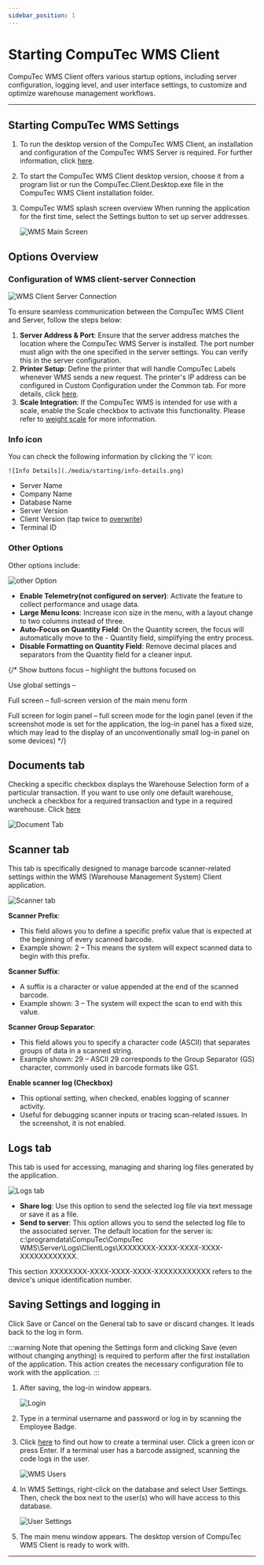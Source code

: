 ```yaml
---
sidebar_position: 1
---
```


# Starting CompuTec WMS Client

CompuTec WMS Client offers various startup options, including server configuration, logging level, and user interface settings, to customize and optimize warehouse management workflows.

---

## Starting CompuTec WMS Settings

1. To run the desktop version of the CompuTec WMS Client, an installation and configuration of the CompuTec WMS Server is required. For further information, click [here](../administrator-guide/installation/wms-server/overview.md).
2. To start the CompuTec WMS Client desktop version, choose it from a program list or run the CompuTec.Client.Desktop.exe file in the CompuTec WMS Client installation folder.
3. CompuTec WMS splash screen overview
    When running the application for the first time, select the Settings button to set up server addresses.

    ![WMS Main Screen](./media/starting/wms-main-screen.png)

## Options Overview

### Configuration of WMS client-server Connection

 ![WMS Client Server Connection](./media/starting/wms-client-server.png)

To ensure seamless communication between the CompuTec WMS Client and Server, follow the steps below:

1. **Server Address & Port**: Ensure that the server address matches the location where the CompuTec WMS Server is installed. The port number must align with the one specified in the server settings. You can verify this in the server configuration.
2. **Printer Setup**: Define the printer that will handle CompuTec Labels whenever WMS sends a new request. The printer's IP address can be configured in Custom Configuration under the Common tab. For more details, click [here](../administrator-guide/custom-configuration/custom-configuration-functions/common.md).
3. **Scale Integration**: If the CompuTec WMS is intended for use with a scale, enable the Scale checkbox to activate this functionality. Please refer to [weight scale](../user-guide/weight-scales/overview.md) for more information.

### Info icon

You can check the following information by clicking the 'i' icon:

    ![Info Details](./media/starting/info-details.png)

- Server Name
- Company Name
- Database Name
- Server Version
- Client Version (tap twice to [overwrite](../administrator-guide/installation/wms-client/computec-wms-android-version.md#overwriting-a-client-version))
- Terminal ID

### Other Options

Other options include:

![other Option](./media/starting/other-options.png)

- **Enable Telemetry(not configured on server)**: Activate the feature to collect performance and usage data.
- **Large Menu Icons**: Increase icon size in the menu, with a layout change to two columns instead of three.
- **Auto-Focus on Quantity Field**: On the Quantity screen, the focus will automatically move to the - Quantity field, simplifying the entry process.
- **Disable Formatting on Quantity Field**: Remove decimal places and separators from the Quantity field for a cleaner input.

{/*
Show buttons focus – highlight the buttons focused on

Use global settings –

Full screen – full-screen version of the main menu form

Full screen for login panel – full screen mode for the login panel (even if the screenshot mode is set for the application, the log-in panel has a fixed size, which may lead to the display of an unconventionally small log-in panel on some devices)
*/}

## Documents tab

Checking a specific checkbox displays the Warehouse Selection form of a particular transaction. If you want to use only one default warehouse, uncheck a checkbox for a required transaction and type in a required warehouse. Click [here](../user-guide/client-settings-warehouses/overview.md)

![Document Tab](./media/starting/documents-tab.png)

## Scanner tab

This tab is specifically designed to manage barcode scanner-related settings within the WMS (Warehouse Management System) Client application.

![Scanner tab](./media/starting/scanner-tab.webp)

**Scanner Prefix**:

- This field allows you to define a specific prefix value that is expected at the beginning of every scanned barcode.
- Example shown: 2 – This means the system will expect scanned data to begin with this prefix.

**Scanner Suffix**:

- A suffix is a character or value appended at the end of the scanned barcode.
- Example shown: 3 – The system will expect the scan to end with this value.

**Scanner Group Separator**:

- This field allows you to specify a character code (ASCII) that separates groups of data in a scanned string.
- Example shown: 29 – ASCII 29 corresponds to the Group Separator (GS) character, commonly used in barcode formats like GS1.

**Enable scanner log (Checkbox)**

- This optional setting, when checked, enables logging of scanner activity.
- Useful for debugging scanner inputs or tracing scan-related issues. In the screenshot, it is not enabled.

## Logs tab

This tab is used for accessing, managing and sharing log files generated by the application.

![Logs tab](./media/starting/logs-tab.webp)

- **Share log**: Use this option to send the selected log file via text message or save it as a file.
- **Send to server**: This option allows you to send the selected log file to the associated server. The default location for the server is: c:\programdata\CompuTec\CompuTec WMS\Server\Logs\ClientLogs\XXXXXXXX-XXXX-XXXX-XXXX-XXXXXXXXXXXX.

This section XXXXXXXX-XXXX-XXXX-XXXX-XXXXXXXXXXXX refers to the device's unique identification number.

## Saving Settings and logging in

Click Save or Cancel on the General tab to save or discard changes. It leads back to the log in form.

:::warning
Note that opening the Settings form and clicking Save (even without changing anything) is required to perform after the first installation of the application. This action creates the necessary configuration file to work with the application.
:::

1. After saving, the log-in window appears.

    ![Login](./media/starting/wms-login.png)
2. Type in a terminal username and password or log in by scanning the Employee Badge.
3. Click [here](../administrator-guide/installation/wms-licensing.md) to find out how to create a terminal user. Click a green icon or press Enter. If a terminal user has a barcode assigned, scanning the code logs in the user.

    ![WMS Users](./media/starting/wms-users.png)
4. In WMS Settings, right-click on the database and select User Settings. Then, check the box next to the user(s) who will have access to this database.

    ![User Settings](./media/starting/user-settings.png)

5. The main menu window appears.
The desktop version of CompuTec WMS Client is ready to work with.

---
